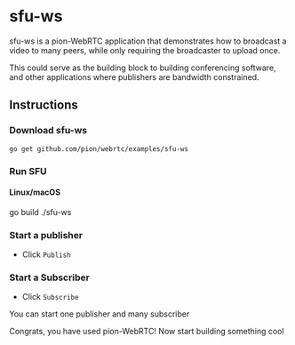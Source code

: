 # sfu-ws
sfu-ws is a pion-WebRTC application that demonstrates how to broadcast a video to many peers, while only requiring the broadcaster to upload once.

This could serve as the building block to building conferencing software, and other applications where publishers are bandwidth constrained.

## Instructions
### Download sfu-ws
```
go get github.com/pion/webrtc/examples/sfu-ws
```

### Run SFU
#### Linux/macOS
go build
./sfu-ws

### Start a publisher

* Click `Publish`

### Start a Subscriber
* Click `Subscribe`


You can start one publisher and many subscriber

Congrats, you have used pion-WebRTC! Now start building something cool
